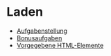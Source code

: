 # Laden

-   [Aufgabenstellung](./task)
-   [Bonusaufgaben](./bonus)
-   [Vorgegebene HTML-Elemente](./custom-elements)

